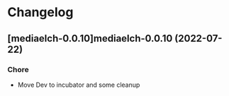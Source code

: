 # Changelog



## [mediaelch-0.0.10]mediaelch-0.0.10 (2022-07-22)

### Chore

- Move Dev to incubator and some cleanup
  
  
